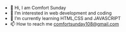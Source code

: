 - 👋 Hi, I am Comfort Sunday
- 👀 I’m interested in web development and coding
- 🌱 I’m currently learning HTML,CSS and JAVASCRIPT
- 📫 How to reach me comfortsunday108@gmail.com

<!---
comfortidy/comfortidy is a ✨ special ✨ repository because its `README.md` (this file) appears on your GitHub profile.
You can click the Preview link to take a look at your changes.
--->
